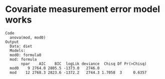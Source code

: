 # Covariate measurement error model works

    Code
      anova(mod, mod0)
    Output
      Data: diet
      Models:
      mod0: formula0
      mod: formula
           npar    AIC    BIC  logLik deviance  Chisq Df Pr(>Chisq)
      mod0    9 2764.0 2805.5 -1373.0   2746.0                     
      mod    12 2768.3 2823.6 -1372.2   2744.3 1.7058  3     0.6357

